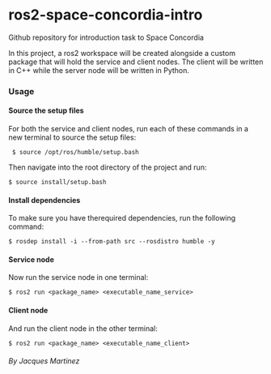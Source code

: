 # ros2-space-concordia-intro

Github repository for introduction task to Space Concordia

In this project, a ros2 workspace will be created alongside a custom package that will hold the service and client nodes. The client will be written in C++ while the server node will be written in Python.

### Usage

#### Source the setup files

For both the service and client nodes, run each of these commands in a new terminal to source the setup files:

` $ source /opt/ros/humble/setup.bash`

Then navigate into the root directory of the project and run:

`$ source install/setup.bash`

#### Install dependencies

To make sure you have therequired dependencies, run the following command:

`$ rosdep install -i --from-path src --rosdistro humble -y`

#### Service node

Now run the service node in one terminal:

`$ ros2 run <package_name> <executable_name_service>`

#### Client node

And run the client node in the other terminal:

`$ ros2 run <package_name> <executable_name_client>`

###### _By Jacques Martinez_
